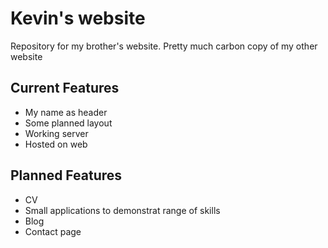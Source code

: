 # Kevin's website

Repository for my brother's website. Pretty much carbon copy of my other website

## Current Features

* My name as header
* Some planned layout
* Working server
* Hosted on web

## Planned Features
* CV
* Small applications to demonstrat range of skills
* Blog
* Contact page
